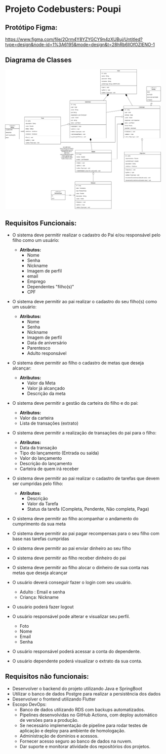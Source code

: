 # Projeto Codebusters: Poupi

## Protótipo Figma:
https://www.figma.com/file/2Orm4Y8YZYGCY9n4zXUBuj/Untitled?type=design&node-id=1%3A6195&mode=design&t=28hRb6llOfOZlENO-1

## Diagrama de Classes
![Class Diagram](codebusters/documents/POUPI.png)

## Requisitos Funcionais:
- O sistema deve permitir realizar o cadastro do Pai e/ou responsável pelo filho como um usuário:
  - **Atributos:**
    - Nome
    - Senha
    - Nickname
    - Imagem de perfil
    - email
    - Emprego
    - Dependentes "filho(s)"
    - CPF

- O sistema deve permitir ao pai realizar o cadastro do seu filho(s) como um usuário:
  - **Atributos:**
    - Nome
    - Senha
    - Nickname
    - Imagem de perfil
    - Data de aniversário
    - Parentesco
    - Adulto responsável

- O sistema deve permitir ao filho o cadastro de metas que deseja alcançar:
  - **Atributos:**
    - Valor da Meta
    - Valor já alcançado
    - Descrição da meta

- O sistema deve permitir a gestão da carteira do filho e do pai:
  -  **Atributos:**
    - Valor da carteira
    - Lista de transações (extrato)

- O sistema deve permitir a realização de transações do pai para o filho:
  -  **Atributos:**
    - Data da transação
    - Tipo do lançamento (Entrada ou saída)
    - Valor do lançamento
    - Descrição do lançamento
    - Carteira de quem irá receber

- O sistema deve permitir ao pai realizar o cadastro de tarefas que devem ser cumpridas pelo filho:
  - **Atributos:**
    - Descrição
    - Valor da Tarefa
    - Status da tarefa (Completa, Pendente, Não completa, Paga)


- O sistema deve permitir ao filho acompanhar o andamento do cumprimento da sua meta
- O sistema deve permitir ao pai pagar recompensas para o seu filho com base nas tarefas cumpridas
- O sistema deve permitir ao pai enviar dinheiro ao seu filho
- O sistema deve permitir ao filho receber dinheiro do pai
- O sistema deve permitir ao filho alocar o dinheiro de sua conta nas metas que deseja alcançar

- O usuário deverá conseguir fazer o login com seu usuário.
  - Adulto : Email e senha
  - Criança: Nickname

- O usuário poderá fazer logout
- O usuário responsável pode alterar e visualizar seu perfil.
  - Foto
  - Nome
  - Email
  - Senha

- O usuário responsável poderá acessar a conta do dependente.
- O usuário dependente poderá visualizar o extrato da sua conta.

## Requisitos não funcionais:
- Desenvolver o backend do projeto utilizando Java e SpringBoot
- Utilizar o banco de dados Postgre para realizar a persistência dos dados
- Desenvolver o frontend utilizando Flutter
- Escopo DevOps:
  - Banco de dados utilizando RDS com backups automatizados.
  - Pipelines desenvolvidas no GitHub Actions, com deploy automático de versões para a produção.
  - Se necessário implementação de pipeline para rodar testes de aplicação e deploy para ambiente de homologação.
  - Administração de dominios e acessos.
  - Fornecer acesso seguro ao banco de dados na nuvem.
  - Dar suporte e monitorar atividade dos repositórios dos projetos.


